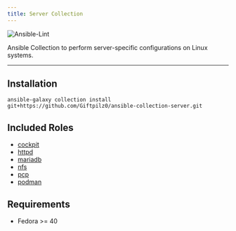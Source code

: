 ```yaml
---
title: Server Collection
---
```


![Ansible-Lint](https://github.com/giftpilz0/ansible-collection-server/actions/workflows/ci.yml/badge.svg)

Ansible Collection to perform server-specific configurations on Linux systems.

______________________________________________________________________

## Installation

`ansible-galaxy collection install git+https://github.com/Giftpilz0/ansible-collection-server.git`

## Included Roles

- [cockpit](cockpit/)
- [httpd](httpd/)
- [mariadb](mariadb/)
- [nfs](nfs/)
- [pcp](pcp/)
- [podman](podman/)

## Requirements

- Fedora >= 40

